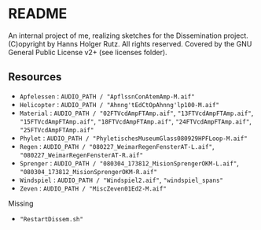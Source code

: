 # README

An internal project of me, realizing sketches for the Dissemination project. (C)opyright by Hanns Holger Rutz. All rights reserved. Covered by the GNU General Public License v2+ (see licenses folder).

## Resources

 - `Apfelessen` : `AUDIO_PATH / "ApflssnConAtemAmp-M.aif"`
 - `Helicopter` : `AUDIO_PATH / "Ahnng'tEdCtOpAhnng'lp100-M.aif"`
 - `Material` : `AUDIO_PATH / "02FTVcdAmpFTAmp.aif"`, `"13FTVcdAmpFTAmp.aif"`, `"15FTVcdAmpFTAmp.aif"`, `"18FTVcdAmpFTAmp.aif"`, `"24FTVcdAmpFTAmp.aif"`, `"25FTVcdAmpFTAmp.aif"`
 - `Phylet` : `AUDIO_PATH / "PhyletischesMuseumGlass080929HPFLoop-M.aif"`
 - `Regen` : `AUDIO_PATH / "080227_WeimarRegenFensterAT-L.aif"`, `"080227_WeimarRegenFensterAT-R.aif"`
 - `Sprenger` : `AUDIO_PATH / "080304_173812_MisionSprengerOKM-L.aif"`, `"080304_173812_MisionSprengerOKM-R.aif"`
 - `Windspiel` : `AUDIO_PATH / "Windspiel2.aif"`, `"windspiel_spans"`
 - `Zeven` : `AUDIO_PATH / "MiscZeven01Ed2-M.aif"`

Missing

 - `"RestartDissem.sh"`
